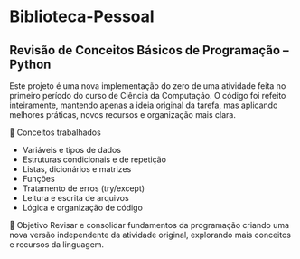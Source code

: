 # Biblioteca-Pessoal
## Revisão de Conceitos Básicos de Programação – Python
Este projeto é uma nova implementação do zero de uma atividade feita no primeiro período do curso de Ciência da Computação.
O código foi refeito inteiramente, mantendo apenas a ideia original da tarefa, mas aplicando melhores práticas, novos recursos e organização mais clara.

📌 Conceitos trabalhados
- Variáveis e tipos de dados
- Estruturas condicionais e de repetição
- Listas, dicionários e matrizes
- Funções
- Tratamento de erros (try/except)
- Leitura e escrita de arquivos
- Lógica e organização de código

🎯 Objetivo
Revisar e consolidar fundamentos da programação criando uma nova versão independente da atividade original, explorando mais conceitos e recursos da linguagem.

